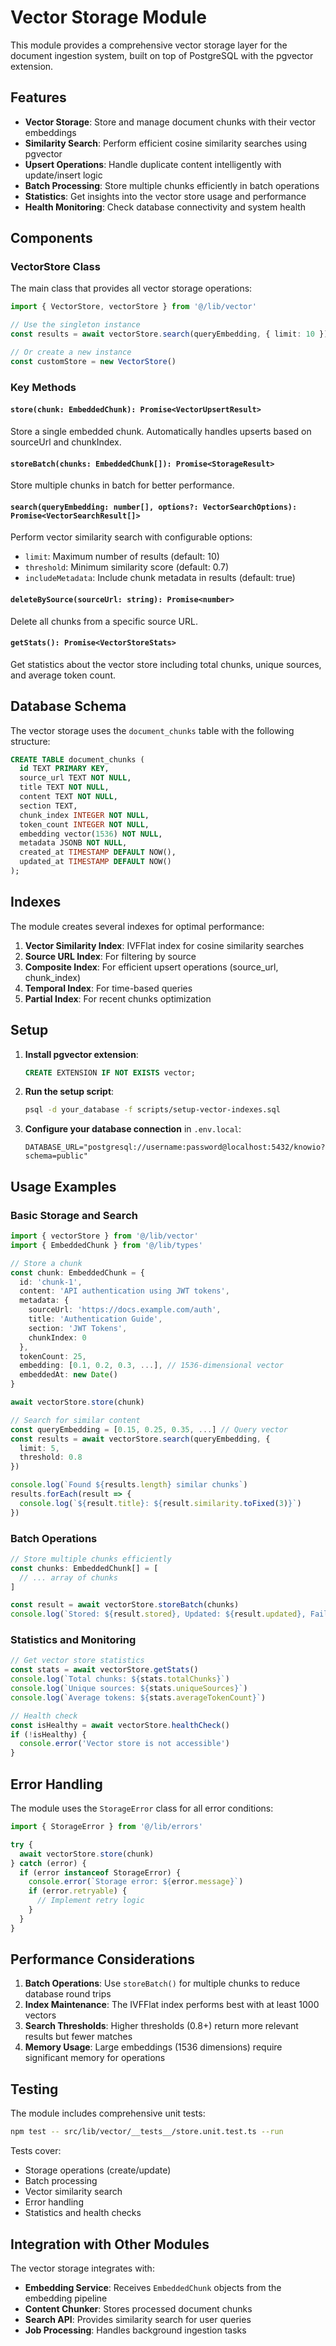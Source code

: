 # Vector Storage Module

This module provides a comprehensive vector storage layer for the document ingestion system, built on top of PostgreSQL with the pgvector extension.

## Features

- **Vector Storage**: Store and manage document chunks with their vector embeddings
- **Similarity Search**: Perform efficient cosine similarity searches using pgvector
- **Upsert Operations**: Handle duplicate content intelligently with update/insert logic
- **Batch Processing**: Store multiple chunks efficiently in batch operations
- **Statistics**: Get insights into the vector store usage and performance
- **Health Monitoring**: Check database connectivity and system health

## Components

### VectorStore Class

The main class that provides all vector storage operations:

```typescript
import { VectorStore, vectorStore } from '@/lib/vector'

// Use the singleton instance
const results = await vectorStore.search(queryEmbedding, { limit: 10 })

// Or create a new instance
const customStore = new VectorStore()
```

### Key Methods

#### `store(chunk: EmbeddedChunk): Promise<VectorUpsertResult>`
Store a single embedded chunk. Automatically handles upserts based on sourceUrl and chunkIndex.

#### `storeBatch(chunks: EmbeddedChunk[]): Promise<StorageResult>`
Store multiple chunks in batch for better performance.

#### `search(queryEmbedding: number[], options?: VectorSearchOptions): Promise<VectorSearchResult[]>`
Perform vector similarity search with configurable options:
- `limit`: Maximum number of results (default: 10)
- `threshold`: Minimum similarity score (default: 0.7)
- `includeMetadata`: Include chunk metadata in results (default: true)

#### `deleteBySource(sourceUrl: string): Promise<number>`
Delete all chunks from a specific source URL.

#### `getStats(): Promise<VectorStoreStats>`
Get statistics about the vector store including total chunks, unique sources, and average token count.

## Database Schema

The vector storage uses the `document_chunks` table with the following structure:

```sql
CREATE TABLE document_chunks (
  id TEXT PRIMARY KEY,
  source_url TEXT NOT NULL,
  title TEXT NOT NULL,
  content TEXT NOT NULL,
  section TEXT,
  chunk_index INTEGER NOT NULL,
  token_count INTEGER NOT NULL,
  embedding vector(1536) NOT NULL,
  metadata JSONB NOT NULL,
  created_at TIMESTAMP DEFAULT NOW(),
  updated_at TIMESTAMP DEFAULT NOW()
);
```

## Indexes

The module creates several indexes for optimal performance:

1. **Vector Similarity Index**: IVFFlat index for cosine similarity searches
2. **Source URL Index**: For filtering by source
3. **Composite Index**: For efficient upsert operations (source_url, chunk_index)
4. **Temporal Index**: For time-based queries
5. **Partial Index**: For recent chunks optimization

## Setup

1. **Install pgvector extension**:
   ```sql
   CREATE EXTENSION IF NOT EXISTS vector;
   ```

2. **Run the setup script**:
   ```bash
   psql -d your_database -f scripts/setup-vector-indexes.sql
   ```

3. **Configure your database connection** in `.env.local`:
   ```
   DATABASE_URL="postgresql://username:password@localhost:5432/knowio?schema=public"
   ```

## Usage Examples

### Basic Storage and Search

```typescript
import { vectorStore } from '@/lib/vector'
import { EmbeddedChunk } from '@/lib/types'

// Store a chunk
const chunk: EmbeddedChunk = {
  id: 'chunk-1',
  content: 'API authentication using JWT tokens',
  metadata: {
    sourceUrl: 'https://docs.example.com/auth',
    title: 'Authentication Guide',
    section: 'JWT Tokens',
    chunkIndex: 0
  },
  tokenCount: 25,
  embedding: [0.1, 0.2, 0.3, ...], // 1536-dimensional vector
  embeddedAt: new Date()
}

await vectorStore.store(chunk)

// Search for similar content
const queryEmbedding = [0.15, 0.25, 0.35, ...] // Query vector
const results = await vectorStore.search(queryEmbedding, {
  limit: 5,
  threshold: 0.8
})

console.log(`Found ${results.length} similar chunks`)
results.forEach(result => {
  console.log(`${result.title}: ${result.similarity.toFixed(3)}`)
})
```

### Batch Operations

```typescript
// Store multiple chunks efficiently
const chunks: EmbeddedChunk[] = [
  // ... array of chunks
]

const result = await vectorStore.storeBatch(chunks)
console.log(`Stored: ${result.stored}, Updated: ${result.updated}, Failed: ${result.failed}`)
```

### Statistics and Monitoring

```typescript
// Get vector store statistics
const stats = await vectorStore.getStats()
console.log(`Total chunks: ${stats.totalChunks}`)
console.log(`Unique sources: ${stats.uniqueSources}`)
console.log(`Average tokens: ${stats.averageTokenCount}`)

// Health check
const isHealthy = await vectorStore.healthCheck()
if (!isHealthy) {
  console.error('Vector store is not accessible')
}
```

## Error Handling

The module uses the `StorageError` class for all error conditions:

```typescript
import { StorageError } from '@/lib/errors'

try {
  await vectorStore.store(chunk)
} catch (error) {
  if (error instanceof StorageError) {
    console.error(`Storage error: ${error.message}`)
    if (error.retryable) {
      // Implement retry logic
    }
  }
}
```

## Performance Considerations

1. **Batch Operations**: Use `storeBatch()` for multiple chunks to reduce database round trips
2. **Index Maintenance**: The IVFFlat index performs best with at least 1000 vectors
3. **Search Thresholds**: Higher thresholds (0.8+) return more relevant results but fewer matches
4. **Memory Usage**: Large embeddings (1536 dimensions) require significant memory for operations

## Testing

The module includes comprehensive unit tests:

```bash
npm test -- src/lib/vector/__tests__/store.unit.test.ts --run
```

Tests cover:
- Storage operations (create/update)
- Batch processing
- Vector similarity search
- Error handling
- Statistics and health checks

## Integration with Other Modules

The vector storage integrates with:
- **Embedding Service**: Receives `EmbeddedChunk` objects from the embedding pipeline
- **Content Chunker**: Stores processed document chunks
- **Search API**: Provides similarity search for user queries
- **Job Processing**: Handles background ingestion tasks